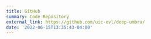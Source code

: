 ```yaml
---
title: GitHub
summary: Code Repository
external_link: https://github.com/uic-evl/deep-umbra/
date: '2022-06-15T13:35:43-04:00'
---
```

